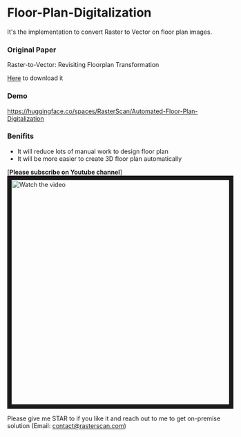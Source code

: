 # Floor-Plan-Digitalization

It's the implementation to convert Raster to Vector on floor plan images.

### Original Paper
Raster-to-Vector: Revisiting Floorplan Transformation

[Here](https://jiajunwu.com/papers/im2cad_iccv.pdf) to download it

### Demo
https://huggingface.co/spaces/RasterScan/Automated-Floor-Plan-Digitalization

### Benifits
- It will reduce lots of manual work to design floor plan
- It will be more easier to create 3D floor plan automatically

[**Please subscribe on Youtube channel**]
<a href="http://www.youtube.com/watch?feature=player_embedded&v=UF0xeKG23W4" target="_blank">
 <img src="http://img.youtube.com/vi/UF0xeKG23W4/maxresdefault.jpg" alt="Watch the video" width="960" height="520" border="10" />
</a>

Please give me STAR to if you like it and reach out to me to get on-premise solution (Email: contact@rasterscan.com)


